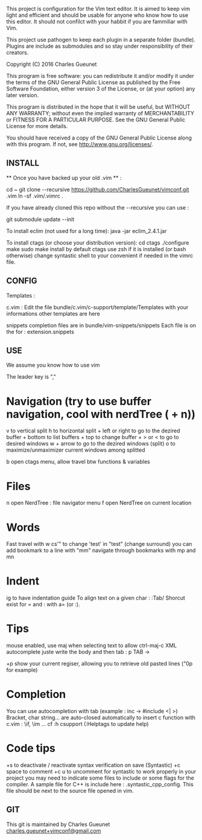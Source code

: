 
This project is configuration for the Vim text editor.
It is aimed to keep vim light and efficient and should be
usable for anyone who know how to use this editor.
It should not confilct with your habbit if you are fammiliar with Vim.

This project use pathogen to keep each plugin in a separate folder (bundle).
Plugins are include as submodules and so stay under responsibility of their creators.

Copyright (C) 2016 Charles Gueunet

This program is free software: you can redistribute it and/or modify
it under the terms of the GNU General Public License as published by
the Free Software Foundation, either version 3 of the License, or
(at your option) any later version.

This program is distributed in the hope that it will be useful,
but WITHOUT ANY WARRANTY; without even the implied warranty of
MERCHANTABILITY or FITNESS FOR A PARTICULAR PURPOSE.  See the
GNU General Public License for more details.

You should have received a copy of the GNU General Public License
along with this program.  If not, see <http://www.gnu.org/licenses/>.

INSTALL
-------

** Once you have backed up your old .vim ** :

cd ~
git clone --recursive https://github.com/CharlesGueunet/vimconf.git .vim
ln -sf .vim/.vimrc .

If you have already cloned this repo without the --recursive you can use :

git submodule update --init

To install eclim (not used for a long time):
    java -jar eclim_2.4.1.jar

To install ctags (or choose your distribution version):
    cd ctags
    ./configure
    make
    sudo make install
by default ctags use zsh if it is installed (or bash otherwise)
change syntastic shell to your convenient if needed in the vimrc file.


CONFIG
------

Templates :

c.vim :
  Edit the file bundle/c.vim/c-support/template/Templates with your informations
  other templates are here

snippets completion
  files are in bundle/vim-snippets/snippets
  Each file is on the for : extension.snippets

USE
---

We assume you know how to use vim

The leader key is ","

# Navigation (try to use buffer navigation, cool with nerdTree (<leader> + n))
  <leader>v to vertical split
  <leader>h to horizontal split
  <leader> + left or right to go to the dezired buffer
  <leader> + bottom to list buffers
  <leader> + top to change buffer
  <leader> + > or < to go to desired windows
  <ctrl> w + arrow to go to the dezired windows (split)
  <leadear>o to maximize/unmaximizer current windows among splitted

  <leader> b open ctags menu, allow travel btw functions & variables

# Files
  <leader> n open NerdTree : file navigator menu
  <leader> f open NerdTree on current location

# Words
  Fast travel with <leader><leader>w
  cs'" to change 'test' in "test" (change surround)
  you can add bookmark to a line with "mm"
      navigate through bookmarks with mp and mn

# Indent
  <leager>ig to have indentation guide
  To align text on a given char : :Tab/<char>
  Shorcut exist for = and : with <leader>a= (or :).

# Tips
  mouse enabled, use maj when selecting text to allow ctrl-maj-c
  XML autocomplete juste write the body and then tab : p TAB -> <p></p>
  <leader>+p show your current regiser, allowing you to retrieve old pasted lines ("0p for example)

# Completion
  You can use autocompletion with tab (example : inc<tab> -> #include <| >)
  Bracket, char string... are auto-closed automatically
  to insert c function with c.vim : \if, \im ... cf :h csupport
  (:Helptags to update help)

# Code tips
  <leader>+s to deactivate / reactivate syntax verification on save (Syntastic)
  <leader>+c space to comment
  <leader>+c u     to uncomment
  for syntastic to work properly in your project you may need to indicate some files to include or some flags for the
  compiler.
  A sample file for C++ is include here : .syntastic\_cpp\_config.
  This file should be next to the source file opened in vim.

GIT
---

This git is maintained by Charles Gueunet <charles.gueunet+vimconf@gmail.com>
